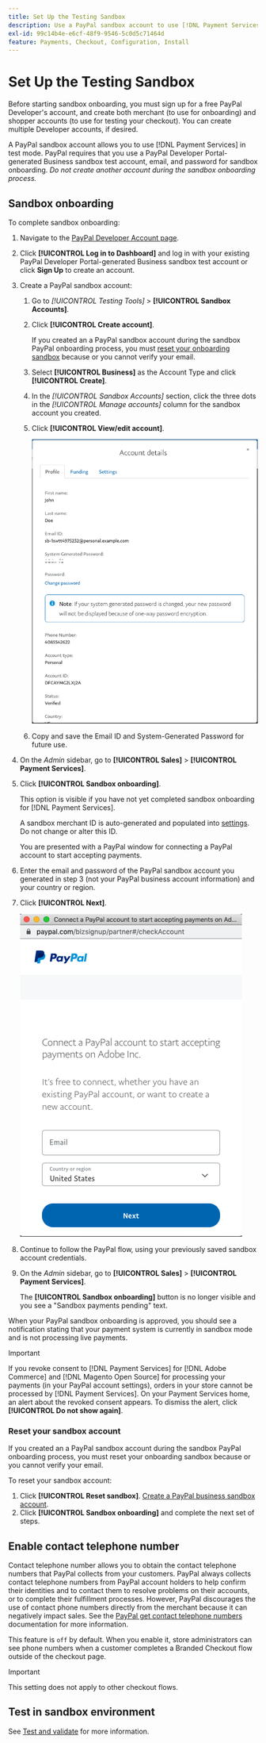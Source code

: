 ```yaml
---
title: Set Up the Testing Sandbox
description: Use a PayPal sandbox account to use [!DNL Payment Services] in test mode.
exl-id: 99c14b4e-e6cf-48f9-9546-5c0d5c71464d
feature: Payments, Checkout, Configuration, Install
---
```

# Set Up the Testing Sandbox

Before starting sandbox onboarding, you must sign up for a free PayPal Developer's account, and create both merchant (to use for onboarding) and shopper accounts (to use for testing your checkout). You can create multiple Developer accounts, if desired.

A PayPal sandbox account allows you to use [!DNL Payment Services] in test mode. PayPal requires that you use a PayPal Developer Portal-generated Business sandbox test account, email, and password for sandbox onboarding. *Do not create another account during the sandbox onboarding process.*

## Sandbox onboarding

To complete sandbox onboarding:

1. Navigate to the [PayPal Developer Account page](https://developer.paypal.com/developer/accounts/).
1. Click **[!UICONTROL Log in to Dashboard]** and log in with your existing PayPal Developer Portal-generated Business sandbox test account or click **Sign Up** to create an account.
1. Create a PayPal sandbox account:
   1. Go to _[!UICONTROL Testing Tools]_ > **[!UICONTROL Sandbox Accounts]**.
   1. Click **[!UICONTROL Create account]**.

      If you created an a PayPal sandbox account during the sandbox PayPal onboarding process, you must [reset your onboarding sandbox](#reset-your-sandbox-account) because or you cannot verify your email.

   1. Select **[!UICONTROL Business]** as the Account Type and click **[!UICONTROL Create]**.
   1. In the _[!UICONTROL Sandbox Accounts]_ section, click the three dots in the _[!UICONTROL Manage accounts]_ column for the sandbox account you created.
   1. Click **[!UICONTROL View/edit account]**.

      ![PayPal - View/edit sandbox account](assets/onboarding-viewedit-sandbox.png)

   1. Copy and save the Email ID and System-Generated Password for future use.

1. On the _Admin_ sidebar, go to **[!UICONTROL Sales]** > **[!UICONTROL Payment Services]**.
1. Click **[!UICONTROL Sandbox onboarding]**.

   This option is visible if you have not yet completed sandbox onboarding for [!DNL Payment Services].

   A sandbox merchant ID is auto-generated and populated into [settings](settings.md). Do not change or alter this ID.

   You are presented with a PayPal window for connecting a PayPal account to start accepting payments.

1. Enter the email and password of the PayPal sandbox account you generated in step 3 (not your PayPal business account information) and your country or region.
1. Click **[!UICONTROL Next]**.

   ![PayPal - Connect PayPal account for payments](assets/paypal-connectacct.png)

1. Continue to follow the PayPal flow, using your previously saved sandbox account credentials.
1. On the _Admin_ sidebar, go to **[!UICONTROL Sales]** > **[!UICONTROL Payment Services]**.

   The **[!UICONTROL Sandbox onboarding]** button is no longer visible and you see a "Sandbox payments pending" text.

  When your PayPal sandbox onboarding is approved, you should see a notification stating that your payment system is currently in sandbox mode and is not processing live payments.

   >[!IMPORTANT]
   >
   >If you revoke consent to [!DNL Payment Services] for [!DNL Adobe Commerce] and [!DNL Magento Open Source] for processing your payments (in your PayPal account settings), orders in your store cannot be processed by [!DNL Payment Services]. On your Payment Services home, an alert about the revoked consent appears. To dismiss the alert, click **[!UICONTROL Do not show again]**.

### Reset your sandbox account

If you created an a PayPal sandbox account during the sandbox PayPal onboarding process, you must reset your onboarding sandbox because or you cannot verify your email.

To reset your sandbox account:

1. Click **[!UICONTROL Reset sandbox]**. [Create a PayPal business sandbox account](https://developer.paypal.com/docs/api-basics/sandbox/accounts/#create-a-business-sandbox-account).
1. Click **[!UICONTROL Sandbox onboarding]** and complete the next set of steps.

## Enable contact telephone number

Contact telephone number allows you to obtain the contact telephone numbers that PayPal collects from your customers. PayPal always collects contact telephone numbers from PayPal account holders to help confirm their identities and to contact them to resolve problems on their accounts, or to complete their fulfillment processes. However, PayPal discourages the use of contact phone numbers directly from the merchant because it can negatively impact sales. See the [PayPal get contact telephone numbers](https://developer.paypal.com/docs/admin/checkout-settings/#get-contact-telephone-numbers) documentation for more information.

This feature is `off` by default. When you enable it, store administrators can see phone numbers when a customer completes a Branded Checkout flow outside of the checkout page.

>[!IMPORTANT]
>
>This setting does not apply to other checkout flows.

## Test in sandbox environment

See [Test and validate](test-validate.md) for more information.
